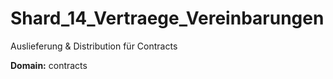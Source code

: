 # Shard_14_Vertraege_Vereinbarungen

Auslieferung & Distribution für Contracts

**Domain:** contracts
